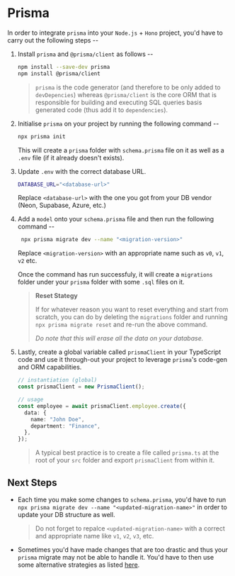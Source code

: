 # Prisma

In order to integrate `prisma` into your `Node.js` + `Hono` project, you'd have to carry out the following steps --

1. Install `prisma` and `@prisma/client` as follows --

   ```bash
   npm install --save-dev prisma
   npm install @prisma/client
   ```

   > `prisma` is the code generator (and therefore to be only added to `devDepencies`) whereas `@prisma/client` is the core ORM that is responsible for building and executing SQL queries basis generated code (thus add it to `dependencies`).

2. Initialise `prisma` on your project by running the following command --

   ```bash
   npx prisma init
   ```

   This will create a `prisma` folder with `schema.prisma` file on it as well as a `.env` file (if it already doesn't exists).

3. Update `.env` with the correct database URL.

   ```bash
   DATABASE_URL="<database-url>"
   ```

   Replace `<database-url>` with the one you got from your DB vendor (Neon, Supabase, Azure, etc.)

4. Add a `model` onto your `schema.prisma` file and then run the following command --

   ```bash
    npx prisma migrate dev --name "<migration-version>"
   ```

   Replace `<migration-version>` with an appropriate name such as `v0`, `v1`, `v2` etc.

   Once the command has run successfuly, it will create a `migrations` folder under your `prisma` folder with some `.sql` files on it.

   > **Reset Stategy**
   >
   > If for whatever reason you want to reset everything and start from scratch, you can do by deleting the `migrations` folder and running `npx prisma migrate reset` and re-run the above command.
   >
   > _Do note that this will erase all the data on your database._

5. Lastly, create a global variable called `prismaClient` in your TypeScript code and use it through-out your project to leverage `prisma`'s code-gen and ORM capabilities.

   ```typescript
   // instantiation (global)
   const prismaClient = new PrismaClient();

   // usage
   const employee = await prismaClient.employee.create({
     data: {
       name: "John Doe",
       department: "Finance",
     },
   });
   ```

   > A typical best practice is to create a file called `prisma.ts` at the root of your `src` folder and export `prismaClient` from within it.

## Next Steps

- Each time you make some changes to `schema.prisma`, you'd have to run `npx prisma migrate dev --name "<updated-migration-name>"` in order to update your DB structure as well.

  > Do not forget to repalce `<updated-migration-name>` with a correct and appropriate name like `v1`, `v2`, `v3`, etc.

- Sometimes you'd have made changes that are too drastic and thus your `prisma` migrate may not be able to handle it. You'd have to then use some alternative strategies as listed [here](https://www.prisma.io/docs/orm/prisma-migrate/understanding-prisma-migrate).

